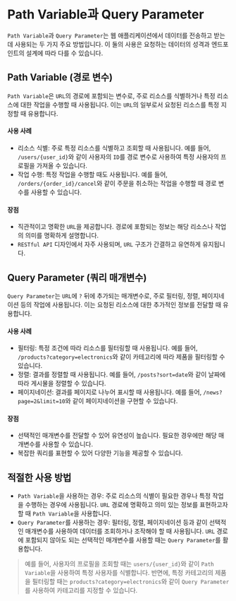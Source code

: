 # Path Variable과 Query Parameter

`Path Variable`과 `Query Parameter`는 웹 애플리케이션에서 데이터를 전송하고 받는 데 사용되는 두 가지 주요 방법입니다. 이 둘의 사용은 요청하는 데이터의 성격과 엔드포인트의 설계에 따라 다를 수 있습니다.

## Path Variable (경로 변수)

`Path Variable`은 `URL`의 경로에 포함되는 변수로, 주로 리소스를 식별하거나 특정 리소스에 대한 작업을 수행할 때 사용됩니다. 이는 `URL`의 일부로서 요청된 리소스를 특정 지정할 때 유용합니다.

#### 사용 사례

- 리소스 식별: 주로 특정 리소스를 식별하고 조회할 때 사용됩니다. 예를 들어, `/users/{user_id}`와 같이 사용자의 `ID`를 경로 변수로 사용하여 특정 사용자의 프로필을 가져올 수 있습니다.
- 작업 수행: 특정 작업을 수행할 때도 사용됩니다. 예를 들어, `/orders/{order_id}/cancel`와 같이 주문을 취소하는 작업을 수행할 때 경로 변수를 사용할 수 있습니다.

#### 장점

- 직관적이고 명확한 `URL`을 제공합니다. 경로에 포함되는 정보는 해당 리소스나 작업의 의미를 명확하게 설명합니다.
- `RESTful API` 디자인에서 자주 사용되며, `URL` 구조가 간결하고 유연하게 유지됩니다.

## Query Parameter (쿼리 매개변수)

`Query Parameter`는 `URL`에 `?` 뒤에 추가되는 매개변수로, 주로 필터링, 정렬, 페이지네이션 등의 작업에 사용됩니다. 이는 요청된 리소스에 대한 추가적인 정보를 전달할 때 유용합니다.

#### 사용 사례

- 필터링: 특정 조건에 따라 리소스를 필터링할 때 사용됩니다. 예를 들어, `/products?category=electronics`와 같이 카테고리에 따라 제품을 필터링할 수 있습니다.
- 정렬: 결과를 정렬할 때 사용됩니다. 예를 들어, `/posts?sort=date`와 같이 날짜에 따라 게시물을 정렬할 수 있습니다.
- 페이지네이션: 결과를 페이지로 나누어 표시할 때 사용됩니다. 예를 들어, `/news?page=2&limit=10`와 같이 페이지네이션을 구현할 수 있습니다.

#### 장점

- 선택적인 매개변수를 전달할 수 있어 유연성이 높습니다. 필요한 경우에만 해당 매개변수를 사용할 수 있습니다.
- 복잡한 쿼리를 표현할 수 있어 다양한 기능을 제공할 수 있습니다.

## 적절한 사용 방법

- `Path Variable`을 사용하는 경우: 주로 리소스의 식별이 필요한 경우나 특정 작업을 수행하는 경우에 사용됩니다. `URL` 경로에 명확하고 의미 있는 정보를 표현하고자 할 때 `Path Variable`을 사용합니다.
- `Query Parameter`를 사용하는 경우: 필터링, 정렬, 페이지네이션 등과 같이 선택적인 매개변수를 사용하여 데이터를 조회하거나 조작해야 할 때 사용됩니다. `URL` 경로에 포함되지 않아도 되는 선택적인 매개변수를 사용할 때는 `Query Parameter`를 활용합니다.

> 예를 들어, 사용자의 프로필을 조회할 때는 `users/{user_id}`와 같이 `Path Variable`을 사용하여 특정 사용자를 식별합니다. 반면에, 특정 카테고리의 제품을 필터링할 때는 `products?category=electronics`와 같이 `Query Parameter`를 사용하여 카테고리를 지정할 수 있습니다.
